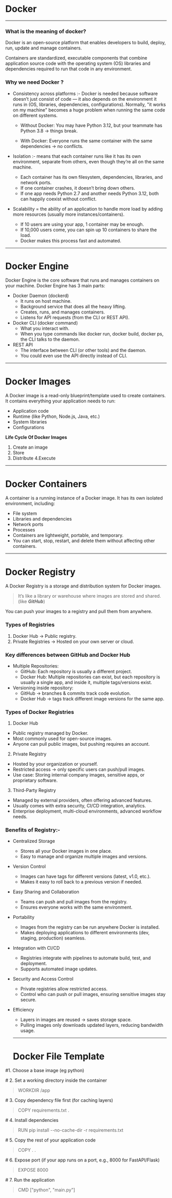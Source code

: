 # Docker 
---
### What is the meaning of docker?
Docker is an open-source platform that enables developers to build, deploy, run, update and manage containers.

Containers are standardized, executable components that combine application source code with the operating system (OS) libraries and dependencies required to run that code in any environment.


### Why we need Docker ?
- Consistency across platforms :- 
Docker is needed because software doesn’t just consist of code — it also depends on the environment it runs in (OS, libraries, dependencies, configurations). Normally, "it works on my machine" becomes a huge problem when running the same code on different systems.

   - Without Docker: You may have Python 3.12, but your teammate has Python 3.8 → things break.

  - With Docker: Everyone runs the same container with the same dependencies → no conflicts.

- Isolation :- means that each container runs like it has its own environment, separate from others, even though they’re all on the same machine.    
   -  Each container has its own filesystem, dependencies, libraries, and network ports. 
   -  If one container crashes, it doesn’t bring down others.
   - If one app needs Python 2.7 and another needs Python 3.12, both can happily coexist without conflict.

- Scalability = the ability of an application to handle more load by adding more resources (usually more instances/containers).
   - If 10 users are using your app, 1 container may be enough.
   - If 10,000 users come, you can spin up 10 containers to share the load.
   - Docker makes this process fast and automated.
---                         
# Docker Engine  
Docker Engine is the core software that runs and manages containers on your machine.
Docker Engine has 3 main parts:
- Docker Daemon (dockerd)
   - It runs on host machine.
   - Background service that does all the heavy lifting.
   - Creates, runs, and manages containers.
   - Listens for API requests (from the CLI or REST API).
- Docker CLI (docker command)
  - What you interact with.
  - When you type commands like docker run, docker build, docker ps, the CLI talks to the daemon.
- REST API
  - The interface between CLI (or other tools) and the daemon.
  - You could even use the API directly instead of CLI.
---
# Docker Images
A Docker image is a read-only blueprint/template used to create containers. It contains everything your application needs to run:
- Application code
- Runtime (like Python, Node.js, Java, etc.)
- System libraries
- Configurations
 
 **Life Cycle Of Docker Images**     
 1. Create an image
 2. Store 
 3. Distribute
 4.Execute
---
 # Docker Containers
 A container is a running instance of a Docker image.
It has its own isolated environment, including:
- File system
- Libraries and dependencies
- Network ports
- Processes
- Containers are lightweight, portable, and temporary.
- You can start, stop, restart, and delete them without affecting other containers.
---
# Docker Registry
A Docker Registry is a storage and distribution system for Docker images.
> It’s like a library or warehouse where images are stored and shared.(like ***GitHub***)     

You can push your images to a registry and pull them from anywhere.
### Types of Registries
1. Docker Hub → Public registry.
2. Private Registries → Hosted on your own server or cloud.
### Key differences between GitHub and Docker Hub
- Multiple Repositories:
   - GitHub: Each repository is usually a different project.
   - Docker Hub: Multiple repositories can exist, but each repository is usually a single app, and inside it, multiple tags/versions exist.
- Versioning inside repository:
   - GitHub → branches & commits track code evolution.
   - Docker Hub → tags track different image versions for the same app. 

### Types of Docker Registries
1. Docker Hub
 - Public registry managed by Docker.
- Most commonly used for open-source images.
- Anyone can pull public images, but pushing requires an account.
2. Private Registry
- Hosted by your organization or yourself.
- Restricted access → only specific users can push/pull images.
- Use case: Storing internal company images, sensitive apps, or proprietary software.
3. Third-Party Registry
- Managed by external providers, often offering advanced features.
- Usually comes with extra security, CI/CD integration, analytics.
- Enterprise deployment, multi-cloud environments, advanced workflow needs.

### Benefits of Registry:- 
- Centralized Storage
  - Stores all your Docker images in one place.
   - Easy to manage and organize multiple images and versions.
- Version Control
  - Images can have tags for different versions (latest, v1.0, etc.).
  - Makes it easy to roll back to a previous version if needed.
- Easy Sharing and Collaboration
  - Teams can push and pull images from the registry.
  - Ensures everyone works with the same environment.
- Portability
  - Images from the registry can be run anywhere Docker is installed.
  - Makes deploying applications to different environments (dev, staging, production) seamless.
- Integration with CI/CD
  - Registries integrate with pipelines to automate build, test, and deployment.
  - Supports automated image updates.
- Security and Access Control
  - Private registries allow restricted access.
  - Control who can push or pull images, ensuring sensitive images stay secure.
- Efficiency
  - Layers in images are reused → saves storage space.
  - Pulling images only downloads updated layers, reducing bandwidth usage.

  ---
  # Docker File Template

\#1. Choose a base image (eg python)

\# 2. Set a working directory inside the container
> WORKDIR /app

\# 3. Copy dependency file first (for caching layers)
> COPY requirements.txt .

\# 4. Install dependencies
> RUN pip install --no-cache-dir -r requirements.txt

\# 5. Copy the rest of your application code
> COPY . .

\# 6. Expose port (if your app runs on a port, e.g., 8000 for FastAPI/Flask)
> EXPOSE 8000

\# 7. Run the application
> CMD ["python", "main.py"]
